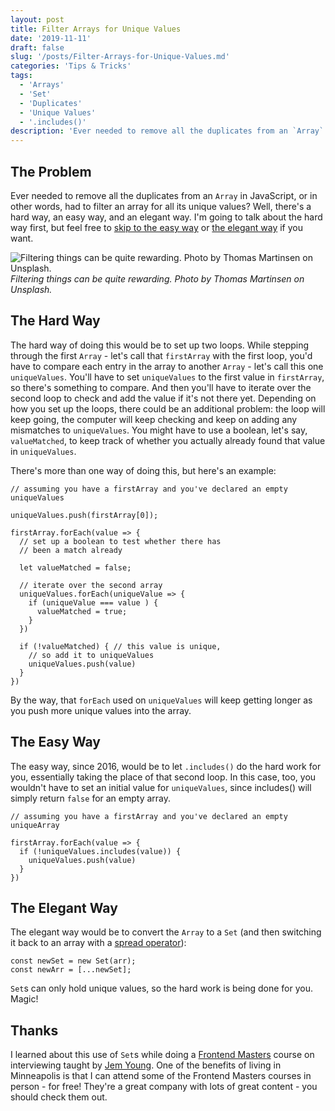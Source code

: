 ```yaml
---
layout: post
title: Filter Arrays for Unique Values
date: '2019-11-11'
draft: false
slug: '/posts/Filter-Arrays-for-Unique-Values.md'
categories: 'Tips & Tricks'
tags:
  - 'Arrays'
  - 'Set'
  - 'Duplicates'
  - 'Unique Values'
  - '.includes()'
description: 'Ever needed to remove all the duplicates from an `Array` in JavaScript? Well, there is a hard way, an easy way, and an elegant way.'
---
```


## The Problem

Ever needed to remove all the duplicates from an `Array` in JavaScript, or in other words, had to filter an array for all its unique values? Well, there's a hard way, an easy way, and an elegant way. I'm going to talk about the hard way first, but feel free to [skip to the easy way](#the-easy-way) or [the elegant way](#the-elegant-way) if you want.

![Filtering things can be quite rewarding. Photo by Thomas Martinsen on Unsplash.](/media/thomas-martinsen-_FilM6g6DEQ-unsplash.jpg)
_Filtering things can be quite rewarding. Photo by Thomas Martinsen on Unsplash._

## The Hard Way

The hard way of doing this would be to set up two loops. While stepping through the first `Array` - let's call that `firstArray` with the first loop, you'd have to compare each entry in the array to another `Array` - let's call this one `uniqueValues`. You'll have to set `uniqueValues` to the first value in `firstArray`, so there's something to compare. And then you'll have to iterate over the second loop to check and add the value if it's not there yet. Depending on how you set up the loops, there could be an additional problem: the loop will keep going, the computer will keep checking and keep on adding any mismatches to `uniqueValues`. You might have to use a boolean, let's say, `valueMatched`, to keep track of whether you actually already found that value in `uniqueValues`.

There's more than one way of doing this, but here's an example:

```
// assuming you have a firstArray and you've declared an empty uniqueValues

uniqueValues.push(firstArray[0]);

firstArray.forEach(value => {
  // set up a boolean to test whether there has
  // been a match already

  let valueMatched = false;

  // iterate over the second array
  uniqueValues.forEach(uniqueValue => {
    if (uniqueValue === value ) {
      valueMatched = true;
    }
  })

  if (!valueMatched) { // this value is unique,
    // so add it to uniqueValues
    uniqueValues.push(value)
  }
})
```

By the way, that `forEach` used on `uniqueValues` will keep getting longer as you push more unique values into the array.

## The Easy Way

The easy way, since 2016, would be to let `.includes()` do the hard work for you, essentially taking the place of that second loop. In this case, too, you wouldn't have to set an initial value for `uniqueValues`, since includes() will simply return `false` for an empty array.

```
// assuming you have a firstArray and you've declared an empty uniqueArray

firstArray.forEach(value => {
  if (!uniqueValues.includes(value)) {
    uniqueValues.push(value)
  }
})
```

## The Elegant Way

The elegant way would be to convert the `Array` to a `Set` (and then switching it back to an array with a [spread operator](https://developer.mozilla.org/en-US/docs/Web/JavaScript/Reference/Operators/Spread_syntax)):

```
const newSet = new Set(arr);
const newArr = [...newSet];
```

`Set`s can only hold unique values, so the hard work is being done for you. Magic!

## Thanks

I learned about this use of `Set`s while doing a [Frontend Masters](https://frontendmasters.com/) course on interviewing taught by [Jem Young](https://twitter.com/JemYoung). One of the benefits of living in Minneapolis is that I can attend some of the Frontend Masters courses in person - for free! They're a great company with lots of great content - you should check them out.
